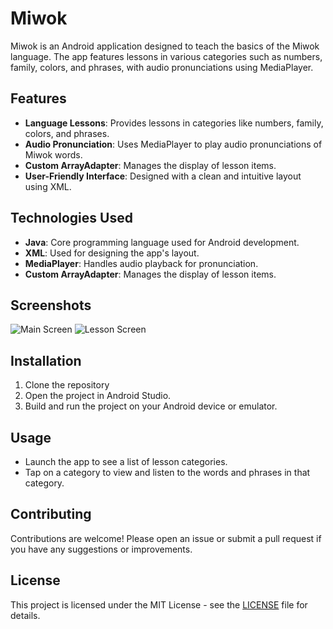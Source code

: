 # Miwok

Miwok is an Android application designed to teach the basics of the Miwok language. The app features lessons in various categories such as numbers, family, colors, and phrases, with audio pronunciations using MediaPlayer.

## Features

- **Language Lessons**: Provides lessons in categories like numbers, family, colors, and phrases.
- **Audio Pronunciation**: Uses MediaPlayer to play audio pronunciations of Miwok words.
- **Custom ArrayAdapter**: Manages the display of lesson items.
- **User-Friendly Interface**: Designed with a clean and intuitive layout using XML.

## Technologies Used

- **Java**: Core programming language used for Android development.
- **XML**: Used for designing the app's layout.
- **MediaPlayer**: Handles audio playback for pronunciation.
- **Custom ArrayAdapter**: Manages the display of lesson items.

## Screenshots

![Main Screen](screenshots/main_screen.png)
![Lesson Screen](screenshots/lesson_screen.png)

## Installation

1. Clone the repository
2. Open the project in Android Studio.
3. Build and run the project on your Android device or emulator.

## Usage

- Launch the app to see a list of lesson categories.
- Tap on a category to view and listen to the words and phrases in that category.

## Contributing

Contributions are welcome! Please open an issue or submit a pull request if you have any suggestions or improvements.

## License

This project is licensed under the MIT License - see the [LICENSE](LICENSE) file for details.